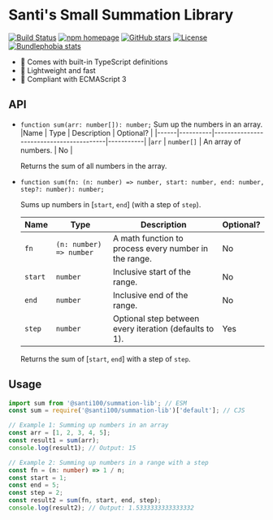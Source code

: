 # Santi's Small Summation Library

[![Build Status](https://github.com/santi100a/summation-lib/actions/workflows/ci.yml/badge.svg)](https://github.com/santi100a/summation-lib/actions)
[![npm homepage](https://img.shields.io/npm/v/@santi100/summation-lib)](https://npmjs.org/package/@santi100/summation-lib)
[![GitHub stars](https://img.shields.io/github/stars/santi100a/summation-lib.svg)](https://github.com/santi100a/summation-lib)
[![License](https://img.shields.io/github/license/santi100a/summation-lib.svg)](https://github.com/santi100a/summation-lib)
[![Bundlephobia stats](https://img.shields.io/bundlephobia/min/@santi100/summation-lib)](https://bundlephobia.com/package/@santi100/summation-lib@latest)

- 📘 Comes with built-in TypeScript definitions
- 🚀 Lightweight and fast
- 👴 Compliant with ECMAScript 3

## API

- `function sum(arr: number[]): number;` Sum up the numbers in an array.
  |Name | Type | Description | Optional? |
  |------|----------|-----------------------------------------|-----------|
  |`arr` | `number[]` | An array of numbers. | No |

  Returns the sum of all numbers in the array.

- `function sum(fn: (n: number) => number, start: number, end: number, step?: number): number;`

  Sums up numbers in [`start`, `end`] (with a step of `step`).

  | Name    | Type                    | Description                                            | Optional? |
  | ------- | ----------------------- | ------------------------------------------------------ | --------- |
  | `fn`    | `(n: number) => number` | A math function to process every number in the range.  | No        |
  | `start` | `number`                | Inclusive start of the range.                          | No        |
  | `end`   | `number`                | Inclusive end of the range.                            | No        |
  | `step`  | `number`                | Optional step between every iteration (defaults to 1). | Yes       |

  Returns the sum of [`start`, `end`] with a step of `step`.

## Usage

```typescript
import sum from '@santi100/summation-lib'; // ESM
const sum = require('@santi100/summation-lib')['default']; // CJS

// Example 1: Summing up numbers in an array
const arr = [1, 2, 3, 4, 5];
const result1 = sum(arr);
console.log(result1); // Output: 15

// Example 2: Summing up numbers in a range with a step
const fn = (n: number) => 1 / n;
const start = 1;
const end = 5;
const step = 2;
const result2 = sum(fn, start, end, step);
console.log(result2); // Output: 1.5333333333333332
```
